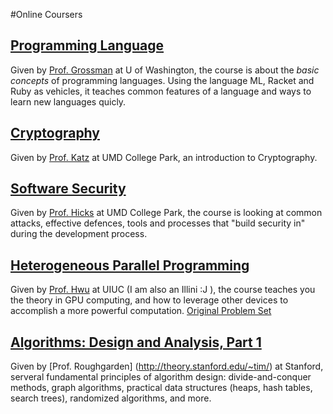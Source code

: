 #Online Coursers

## [Programming Language](https://class.coursera.org/proglang-003)
Given by [Prof. Grossman](http://homes.cs.washington.edu/~djg/) at U of Washington, the course is about the *basic concepts* of programming languages. Using the language ML, Racket and Ruby as vehicles, it teaches common features of a language and ways to learn new languages quicly. 

## [Cryptography](https://class.coursera.org/cryptography-001)
Given by [Prof. Katz](http://www.cs.umd.edu/~jkatz/) at UMD College Park, an introduction to Cryptography. 

## [Software Security](https://class.coursera.org/softwaresec-001)
Given by [Prof. Hicks](http://www.cs.umd.edu/~mwh/) at UMD College Park, the course is looking at common attacks, effective defences, tools and processes that "build security in" during the development process. 

## [Heterogeneous Parallel Programming](https://class.coursera.org/hetero-004)
Given by [Prof. Hwu](http://www.ece.illinois.edu/directory/profile/w-hwu) at UIUC (I am also an Illini :J ), the course teaches you the theory in GPU computing, and how to leverage other devices to accomplish a more powerful computation.
[Original Problem Set](https://github.com/ashwin/coursera-heterogeneous)

## [Algorithms: Design and Analysis, Part 1](https://class.coursera.org/algo-007/)
Given by [Prof. Roughgarden] (http://theory.stanford.edu/~tim/) at Stanford, serveral fundamental principles of algorithm design: divide-and-conquer methods, graph algorithms, practical data structures (heaps, hash tables, search trees), randomized algorithms, and more. 
